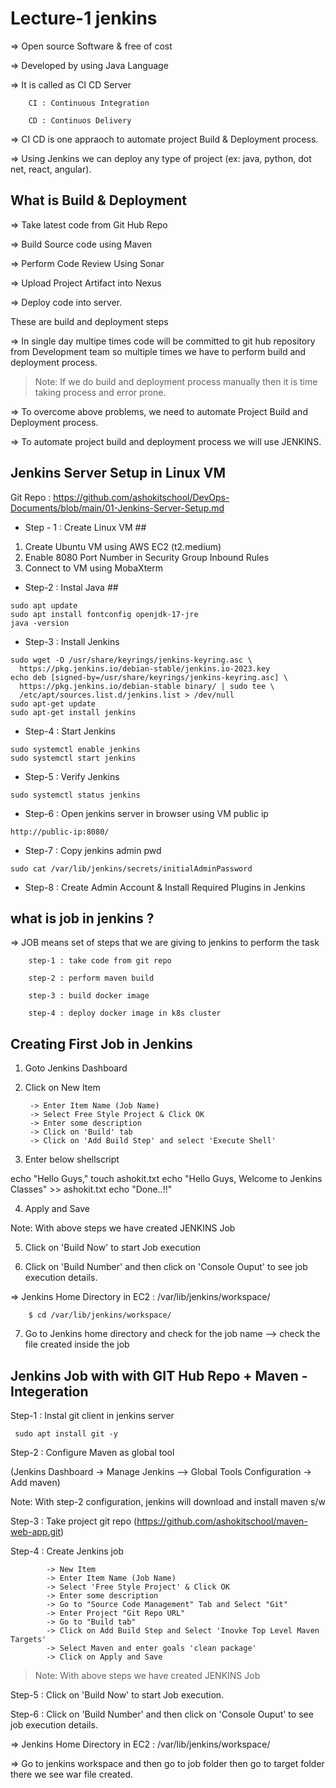 # Lecture-1 jenkins

=> Open source Software & free of cost

=> Developed by using Java Language

=> It is called as CI CD Server

		CI : Continuous Integration

		CD : Continuos Delivery

=> CI CD is one appraoch to automate project Build & Deployment process.

=> Using Jenkins we can deploy any type of project (ex: java, python, dot net, react, angular).

## What is Build & Deployment

=> Take latest code from Git Hub Repo

=> Build Source code using Maven

=> Perform Code Review Using Sonar

=> Upload Project Artifact into Nexus

=> Deploy code into server.

These are build and deployment steps

=> In single day multipe times code will be committed to git hub repository from Development team so multiple times we have to perform build and deployment process.

>Note: If we do build and deployment process manually then it is time taking process and error prone.

=> To overcome above problems, we need to automate Project Build and Deployment process.

=> To automate project build and deployment process we will use JENKINS.


## Jenkins Server Setup in Linux VM 


Git Repo : https://github.com/ashokitschool/DevOps-Documents/blob/main/01-Jenkins-Server-Setup.md

- Step - 1 : Create Linux VM ##

1) Create Ubuntu VM using AWS EC2 (t2.medium) <br/>
2) Enable 8080 Port Number in Security Group Inbound Rules
3) Connect to VM using MobaXterm

-  Step-2 : Instal Java ##

```
sudo apt update
sudo apt install fontconfig openjdk-17-jre
java -version
```

- Step-3 : Install Jenkins 
```
sudo wget -O /usr/share/keyrings/jenkins-keyring.asc \
  https://pkg.jenkins.io/debian-stable/jenkins.io-2023.key
echo deb [signed-by=/usr/share/keyrings/jenkins-keyring.asc] \
  https://pkg.jenkins.io/debian-stable binary/ | sudo tee \
  /etc/apt/sources.list.d/jenkins.list > /dev/null
sudo apt-get update
sudo apt-get install jenkins
```

-  Step-4 : Start Jenkins  

```
sudo systemctl enable jenkins
sudo systemctl start jenkins
```
-  Step-5 : Verify Jenkins 

```
sudo systemctl status jenkins
```
	
- Step-6 : Open jenkins server in browser using VM public ip 

```
http://public-ip:8080/
```

-  Step-7 : Copy jenkins admin pwd 
```
sudo cat /var/lib/jenkins/secrets/initialAdminPassword
```
	   
- Step-8 : Create Admin Account & Install Required Plugins in Jenkins 

## what is job in jenkins ?

=> JOB means set of steps that we are giving to jenkins to perform the task

		step-1 : take code from git repo

		step-2 : perform maven build

		step-3 : build docker image

		step-4 : deploy docker image in k8s cluster

## Creating First Job in Jenkins 

1) Goto Jenkins Dashboard

2) Click on New Item

		-> Enter Item Name (Job Name)
		-> Select Free Style Project & Click OK
		-> Enter some description
		-> Click on 'Build' tab
		-> Click on 'Add Build Step' and select 'Execute Shell'

3) Enter below shellscript

echo "Hello Guys,"
touch ashokit.txt
echo "Hello Guys, Welcome to Jenkins Classes" >> ashokit.txt
echo "Done..!!"		

4) Apply and Save

Note: With above steps we have created JENKINS Job

5) Click on 'Build Now' to start Job execution

6) Click on 'Build Number' and then click on 'Console Ouput' to see job execution details.


=> Jenkins Home Directory in EC2 : /var/lib/jenkins/workspace/

		$ cd /var/lib/jenkins/workspace/

7) Go to Jenkins home directory and check for the job name --> check the file created inside the job

## Jenkins Job with with GIT Hub Repo + Maven - Integeration

Step-1 : Instal git client in jenkins server

	 sudo apt install git -y

Step-2 : Configure Maven as global tool

  (Jenkins Dashboard -> Manage Jenkins --> Global Tools Configuration -> Add maven)

Note: With step-2 configuration, jenkins will download and install maven s/w  


Step-3 : Take project git repo (https://github.com/ashokitschool/maven-web-app.git)

Step-4 : Create Jenkins job

			-> New Item
			-> Enter Item Name (Job Name)
			-> Select 'Free Style Project' & Click OK
			-> Enter some description
			-> Go to "Source Code Management" Tab and Select "Git"
			-> Enter Project "Git Repo URL"
			-> Go to "Build tab"
			-> Click on Add Build Step and Select 'Inovke Top Level Maven Targets'
			-> Select Maven and enter goals 'clean package'
			-> Click on Apply and Save

>Note: With above steps we have created JENKINS Job

Step-5 : Click on 'Build Now' to start Job execution.

Step-6 : Click on 'Build Number' and then click on 'Console Ouput' to see job execution details.

=> Jenkins Home Directory in EC2 : /var/lib/jenkins/workspace/

=> Go to jenkins workspace and then go to job folder then go to target folder there we see war file created.

